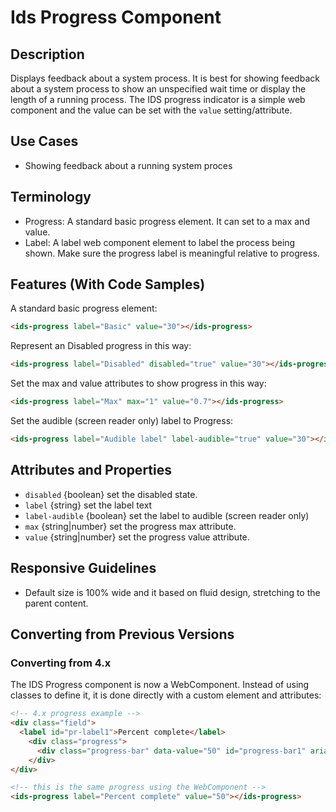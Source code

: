 # Ids Progress Component

## Description

Displays feedback about a system process. It is best for showing feedback about a system process to show an unspecified wait time or display the length of a running process. The IDS progress indicator is a simple web component and the value can be set with the `value` setting/attribute.

## Use Cases

- Showing feedback about a running system proces

## Terminology

- Progress: A standard basic progress element. It can set to a max and value.
- Label: A label web component element to label the process being shown. Make sure the progress label is meaningful relative to progress.

## Features (With Code Samples)

A standard basic progress element:

```html
<ids-progress label="Basic" value="30"></ids-progress>
```

Represent an Disabled progress in this way:

```html
<ids-progress label="Disabled" disabled="true" value="30"></ids-progress>
```

Set the max and value attributes to show progress in this way:

```html
<ids-progress label="Max" max="1" value="0.7"></ids-progress>
```

Set the audible (screen reader only) label to Progress:

```html
<ids-progress label="Audible label" label-audible="true" value="30"></ids-progress>
```

## Attributes and Properties

- `disabled` {boolean} set the disabled state.
- `label` {string} set the label text
- `label-audible` {boolean} set the label to audible (screen reader only)
- `max` {string|number} set the progress max attribute.
- `value` {string|number} set the progress value attribute.

## Responsive Guidelines

- Default size is 100% wide and it based on fluid design, stretching to the parent content.

## Converting from Previous Versions

### Converting from 4.x

The IDS Progress component is now a WebComponent. Instead of using classes to define it, it is done directly with a custom element and attributes:

```html
<!-- 4.x progress example -->
<div class="field">
  <label id="pr-label1">Percent complete</label>
    <div class="progress">
      <div class="progress-bar" data-value="50" id="progress-bar1" aria-labelledby="pr-label1"></div>
    </div>
</div>

<!-- this is the same progress using the WebComponent -->
<ids-progress label="Percent complete" value="50"></ids-progress>

```
